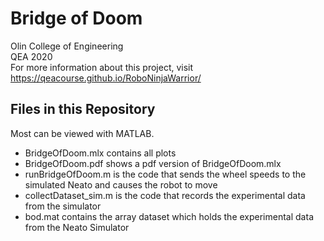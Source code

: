 # Bridge of Doom
Olin College of Engineering  
QEA 2020  
For more information about this project, visit https://qeacourse.github.io/RoboNinjaWarrior/  

## Files in this Repository
Most can be viewed with MATLAB.  
* BridgeOfDoom.mlx contains all plots 
* BridgeOfDoom.pdf shows a pdf version of BridgeOfDoom.mlx
* runBridgeOfDoom.m is the code that sends the wheel speeds to the simulated Neato and causes the robot to move
* collectDataset_sim.m is the code that records the experimental data from the simulator
* bod.mat contains the array dataset which holds the experimental data from the Neato Simulator


